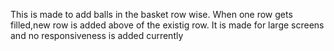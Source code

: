 This is made to add balls in the basket row wise. When one row gets filled,new row is added above of the existig row. 
It is made for large screens and no responsiveness is added currently